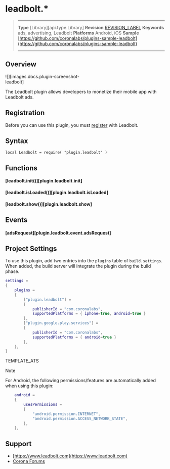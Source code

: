 # leadbolt.*

> --------------------- ------------------------------------------------------------------------------------------
> __Type__              [Library][api.type.Library]
> __Revision__          [REVISION_LABEL](REVISION_URL)
> __Keywords__          ads, advertising, Leadbolt
> __Platforms__			Android, iOS
> __Sample__			[https://github.com/coronalabs/plugins-sample-leadbolt](https://github.com/coronalabs/plugins-sample-leadbolt)
> --------------------- ------------------------------------------------------------------------------------------


## Overview

<div class="float-right" style="max-width: 240px; clear: both;">

![][images.docs.plugin-screenshot-leadbolt]

</div>

The Leadbolt plugin allows developers to monetize their mobile app with Leadbolt ads.


## Registration

Before you can use this plugin, you must [register](https://www.leadbolt.com/developers-signup/) with Leadbolt.


## Syntax

	local Leadbolt = require( "plugin.leadbolt" )


## Functions

#### [leadbolt.init()][plugin.leadbolt.init]

#### [leadbolt.isLoaded()][plugin.leadbolt.isLoaded]

#### [leadbolt.show()][plugin.leadbolt.show]


## Events

#### [adsRequest][plugin.leadbolt.event.adsRequest]


## Project Settings

To use this plugin, add two entries into the `plugins` table of `build.settings`. When added, the build server will integrate the plugin during the build phase.

``````lua
settings =
{
	plugins =
	{
		["plugin.leadbolt"] =
		{
			publisherId = "com.coronalabs",
			supportedPlatforms = { iphone=true, android=true }
		},
		["plugin.google.play.services"] =
		{
			publisherId = "com.coronalabs",
			supportedPlatforms = { android=true }
		},
	},
}
``````

<!--- Include ATS "override" template block --->
TEMPLATE_ATS
<!--- --->

<div class="guide-notebox">
<div class="notebox-title">Note</div>

For Android, the following permissions/features are automatically added when using this plugin:

``````lua
	android =
	{
		usesPermissions =
		{
			"android.permission.INTERNET",
			"android.permission.ACCESS_NETWORK_STATE",
		},
	},
``````

</div>


## Support

* [https://www.leadbolt.com](https://www.leadbolt.com)
* [Corona Forums](http://forums.coronalabs.com/forum/545-monetization-in-app-purchases-ads-etc/)
